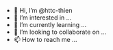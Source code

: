 - 👋 Hi, I’m @httc-thien
- 👀 I’m interested in ...
- 🌱 I’m currently learning ...
- 💞️ I’m looking to collaborate on ...
- 📫 How to reach me ...

<!---
httc-thien/httc-thien is a ✨ special ✨ repository because its `README.md` (this file) appears on your GitHub profile.
You can click the Preview link to take a look at your changes.
--->
